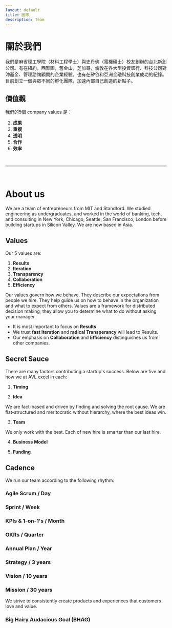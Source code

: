 ```yaml
---
layout: default
title: 團隊
description: Team
---
```


# 關於我們

我們是麻省理工學院（材料工程學士）與史丹佛（電機碩士）校友創辦的台北新創公司。有在紐約，西雅圖，舊金山，芝加哥，倫敦在各大型投資銀行、科技公司對沖基金、管理諮詢顧問的企業經驗。也有在矽谷和亞洲金融科技創業成功的紀錄。目前創立一個與眾不同的孵化團隊，加速內部自己創造的新點子。

## 價值觀

我們的5個 company values 是：

2. **成果**
1. **重複**
1. **透明**
1. **合作**
1. **效率**

<br>

---

<br>

# About us

We are a team of entrepreneurs from MIT and Standford. We studied engineering as undergraduates, and worked in the world of banking, tech, and consulting in New York, Chicago, Seattle, San Francisco, London before building startups in Silicon Valley. We are now based in Asia.


## Values

Our 5 values are:

1. **Results**
1. **Iteration**
1. **Transparency**
1. **Collaboration**
1. **Efficiency**

Our values govern how we behave. They describe our expectations from people we hire. They help guide us on how to behave in the organization and what to expect from others. Values are a framework for distributed decision making; they allow you to determine what to do without asking your manager. 

* It is most important to focus on **Results**
* We trust **fast Iteration** and **radical Transperancy** will lead to Results. 
* Our emphasis on **Collaboration** and **Efficiency** distinguishes us from other companies.


## Secret Sauce
There are many factors contributing a startup's success. Below are five and how we at AVL excel in each:

1. **Timing**



2. **Idea**

We are fact-based and driven by finding and solving the root cause. We are flat-structured and meritocratic without hierarchy, where the best ideas win. 

3. **Team**

We only work with the best. Each of new hire is smarter than our last hire.

4. **Business Model**



5. **Funding**



## Cadence

We run our team according to the following rhythm: 

### Agile Scrum / Day 

### Sprint / Week

### KPIs & 1-on-1's / Month

### OKRs / Quarter 

### Annual Plan / Year

### Strategy / 3 years

### Vision / 10 years

### Mission / 30 years
We strive to consistently create products and experiences that customers love and value.

### Big Hairy Audacious Goal (BHAG)
<!-- Our BHAG is to become the most popular X for Y in Z industry. For this to happen, we need to be best are making A much more B. -->